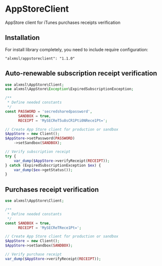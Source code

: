 AppStoreClient
==============

AppStore client for iTunes purchases receipts verification

Installation
-------

For install library completely, you need to include require configuration:

    "alxmsl/appstoreclient": "1.1.0"

Auto-renewable subscription receipt verification
-------
```php
use alxmsl\AppStore\Client;
use alxmsl\AppStore\Exception\ExpiredSubscriptionException;

/**
 * Define needed constants
 */
const PASSWORD = 'secredsharedpassword',
      SANDBOX = true,
      RECEIPT = 'MySECReT5u8sCR1Pti0NRece1Pt=';

// Create App Store client for production or sandbox
$AppStore = new Client();
$AppStore->setPassword(PASSWORD)
    ->setSandbox(SANDBOX);

// Verify subscription receipt
try {
    var_dump($AppStore->verifyReceipt(RECEIPT));
} catch (ExpiredSubscriptionException $ex) {
    var_dump($ex->getStatus());
}
```
Purchases receipt verification
-------
```php
use alxmsl\AppStore\Client;

/**
 * Define needed constants
 */
const SANDBOX = true,
      RECEIPT = 'MySECReTRece1Pt=';

// Create App Store client for production or sandbox
$AppStore = new Client();
$AppStore->setSandbox(SANDBOX);

// Verify purchase receipt
var_dump($AppStore->verifyReceipt(RECEIPT));
```
